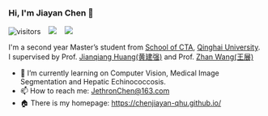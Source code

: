 ### Hi, I'm Jiayan Chen 👋

![visitors](https://visitor-badge.laobi.icu/badge?page_id=chenjiayan-qhu.chenjiayan-qhu)&nbsp;&nbsp;&nbsp; ![](https://img.shields.io/github/followers/chenjiayan-qhu?color=pink
)&nbsp;&nbsp;&nbsp; ![](https://img.shields.io/github/stars/chenjiayan-qhu?logo=github&color=pink) 

I'm a second year Master’s student from [School of CTA](https://cs.qhu.edu.cn/), [Qinghai University](https://www.qhu.edu.cn/). I supervised by Prof. [Jianqiang Huang(黄建强)](https://www.qhu-hdacp.cn/hjq.html) and Prof. [Zhan Wang(王展)](https://www.qhuah.com/html/2748691352.html)

- 🌱 I’m currently learning on Computer Vision, Medical Image Segmentation and Hepatic Echinococcosis.
- 📫 How to reach me: JethronChen@163.com
- 🏠 There is my homepage: https://chenjiayan-qhu.github.io/
<!--
**chenjiayan-qhu/chenjiayan-qhu** is a ✨ _special_ ✨ repository because its `README.md` (this file) appears on your GitHub profile.

Here are some ideas to get you started:

- 🔭 I’m currently working on ...
- 🌱 I’m currently learning ...
- 👯 I’m looking to collaborate on ...
- 🤔 I’m looking for help with ...
- 💬 Ask me about ...
- 📫 How to reach me: ...
- 😄 Pronouns: ...
- ⚡ Fun fact: ...
-->
